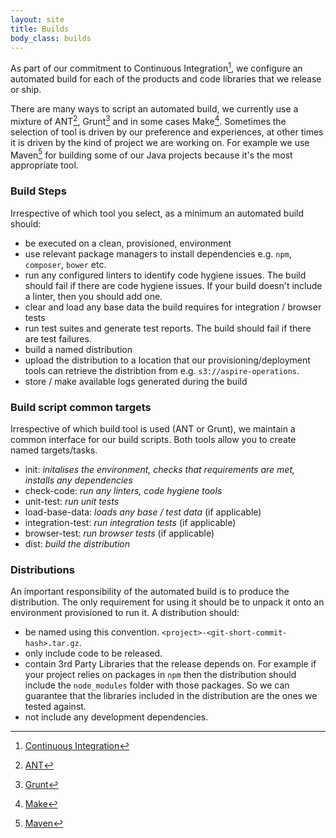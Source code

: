 ```yaml
---
layout: site
title: Builds
body_class: builds
---
```


As part of our commitment to Continuous Integration[^1], we configure an automated build for each of the products and code libraries that we release or ship.

There are many ways to script an automated build, we currently use a mixture of ANT[^2], Grunt[^3] and in some cases Make[^4]. Sometimes the selection of tool is driven by our preference and experiences, at other times it is driven by the kind of project we are working on. For example we use Maven[^5] for building some of our Java projects because it's the most appropriate tool.


### Build Steps

Irrespective of which tool you select, as a minimum an automated build should:

* be executed on a clean, provisioned, environment
* use relevant package managers to install dependencies e.g. `npm`, `composer`, `bower` etc.
* run any configured linters to identify code hygiene issues. The build should fail if there are code hygiene issues. If your build doesn't include a linter, then you should add one.  
* clear and load any base data the build requires for integration / browser tests  
* run test suites and generate test reports. The build should fail if there are test failures.
* build a named distribution
* upload the distribution to a location that our provisioning/deployment tools can retrieve the distribtion from e.g. `s3://aspire-operations`.
* store / make available logs generated during the build

### Build script common targets

Irrespective of which build tool is used (ANT or Grunt), we maintain a common interface for our build scripts. Both tools allow you to create named targets/tasks. 

* init: _initalises the environment, checks that requirements are met, installs any dependencies_ 
* check-code: _run any linters, code hygiene tools_
* unit-test: _run unit tests_
* load-base-data: _loads any base / test data_ (if applicable)
* integration-test: _run integration tests_ (if applicable)
* browser-test: _run browser tests_ (if applicable)
* dist: _build the distribution_





### Distributions

An important responsibility of the automated build is to produce the distribution. The only requirement for using it should be to unpack it onto an environment provisioned to run it. A distribution should:

* be named using this convention. `<project>-<git-short-commit-hash>.tar.gz`. 
* only include code to be released.
* contain 3rd Party Libraries that the release depends on. For example if your project relies on packages in `npm` then the distribution should include the `node_modules` folder with those packages. So we can guarantee that the libraries included in the distribution are the ones we tested against. 
* not include any development dependencies.


[^1]: [Continuous Integration](http://martinfowler.com/articles/continuousIntegration.html) 
[^2]: [ANT](http://ant.apache.org/)
[^3]: [Grunt](http://gruntjs.com/)
[^4]: [Make](http://www.gnu.org/software/make/)
[^5]: [Maven](https://maven.apache.org/)

